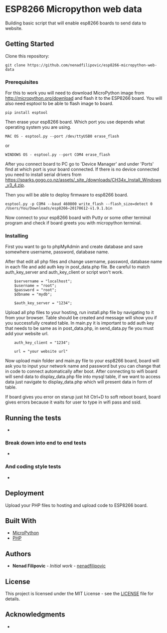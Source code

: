 # ESP8266 Micropython web data

Building basic script that will enable esp8266 boards to send data to website.

## Getting Started

Clone this repository:

```
git clone https://github.com/nenadfilipovic/esp8266-micropython-web-data
```

### Prerequisites

For this to work you will need to download MicroPython image from http://micropython.org/download and flash it to the ESP8266 board.
You will also need esptool to be able to flash image to board.

```
pip install esptool
```

Then erase your esp8266 board.
Which port you use depends what operating system you are using.

```
MAC OS - esptool.py --port /dev/ttyUSB0 erase_flash
```

or

```
WINDOWS OS - esptool.py --port COM4 erase_flash
```

After you connect board to PC go to 'Device Manager' and under 'Ports' find at which port is your board connected.
If there is no device connected you need to install serial drivers from
https://sparks.gogo.co.nz/assets/_site_/downloads/CH34x_Install_Windows_v3_4.zip.

Then you will be able to deploy firmware to esp8266 board.

```
esptool.py -p COM4 --baud 460800 write_flash --flash_size=detect 0 /Users/You/Downloads/esp8266–20170612-v1.9.1.bin
```

Now connect to your esp8266 board with Putty or some other terminal program and check if board greets you with micropython terminal.

### Installing

First you want to go to phpMyAdmin and create database and save somewhere username, password, database name.

After that edit all php files and change username, password, database name in each file and add auth key in post_data.php file. Be careful to match auth_key_server and auth_key_client or script won't work.

```
    $servername = "localhost";
    $username = "root";
    $password = "root";
    $dbname = "mydb";
```

```
    $auth_key_server = "1234";
```

Upload all php files to your hosting, run install.php file by navigating to it from your browser. Table should be created and message will show you if you successfully created table.
In main.py it is important to add auth key that needs to be same as in post_data.php, in send_data.py fle you must add your website url.

```
    auth_key_client = "1234";
```

```
    url = "your website url"
```

Now upload main folder and main.py file to your esp8266 board, board will ask you to input your network name and password but you can change that in code to connect automatically after boot.
After connecting to wifi board will send data to display_data.php file into mysql table, if we want to access data just navigate to display_data.php which will present data in form of table.

If board gives you error on starup just hit Ctrl+D to soft reboot board, board gives errors because it waits for user to type in wifi pass and ssid.


## Running the tests

-

### Break down into end to end tests

-

### And coding style tests

-

## Deployment

Upload your PHP files to hosting and upload code to ESP8266 board.

## Built With

* [MicroPython](http://micropython.org/download)
* [PHP](https://www.php.net/)

## Authors

* **Nenad Filipovic** - *Initial work* - [nenadfilipovic](https://github.com/nenadfilipovic)

## License

This project is licensed under the MIT License - see the [LICENSE](LICENSE) file for details.

## Acknowledgments

-
